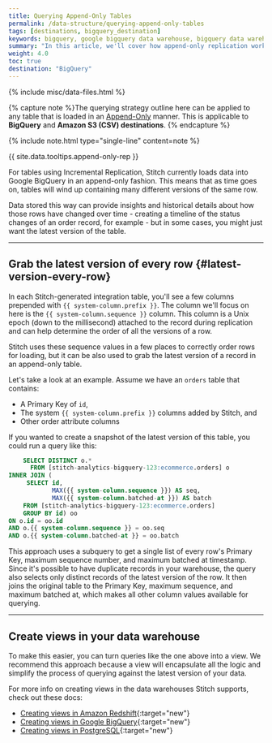 ```yaml
---
title: Querying Append-Only Tables
permalink: /data-structure/querying-append-only-tables
tags: [destinations, bigquery_destination]
keywords: bigquery, google bigquery data warehouse, bigquery data warehouse, bigquery etl, etl to bigquery, append-only, append only, query append only
summary: "In this article, we'll cover how append-only replication works and how to account for it in your queries."
weight: 4.0
toc: true
destination: "BigQuery"
---
```

{% include misc/data-files.html %}

{% capture note %}The querying strategy outline here can be applied to any table that is loaded in an <a href="#" data-toggle="tooltip" data-original-title="{{site.data.tooltips.append-only-rep}}">Append-Only</a> manner. This is applicable to **BigQuery** and **Amazon S3 (CSV) destinations**. {% endcapture %}

{% include note.html type="single-line" content=note %}

{{ site.data.tooltips.append-only-rep }}

For tables using Incremental Replication, Stitch currently loads data into Google BigQuery in an append-only fashion. This means that as time goes on, tables will wind up containing many different versions of the same row.

Data stored this way can provide insights and historical details about how those rows have changed over time - creating a timeline of the status changes of an order record, for example - but in some cases, you might just want the latest version of the table.

---

## Grab the latest version of every row {#latest-version-every-row}

In each Stitch-generated integration table, you'll see a few columns prepended with `{{ system-column.prefix }}`. The column we'll focus on here is the `{{ system-column.sequence }}` column. This column is a Unix epoch (down to the millisecond) attached to the record during replication and can help determine the order of all the versions of a row.

Stitch uses these sequence values in a few places to correctly order rows for loading, but it can be also used to grab the latest version of a record in an append-only table.

Let's take a look at an example. Assume we have an `orders` table that contains:

- A Primary Key of `id`,
- The system `{{ system-column.prefix }}` columns added by Stitch, and
- Other order attribute columns

If you wanted to create a snapshot of the latest version of this table, you could run a query like this:

```sql
    SELECT DISTINCT o.*
      FROM [stitch-analytics-bigquery-123:ecommerce.orders] o
INNER JOIN (
     SELECT id,
            MAX({{ system-column.sequence }}) AS seq,
            MAX({{ system-column.batched-at }}) AS batch
    FROM [stitch-analytics-bigquery-123:ecommerce.orders]
    GROUP BY id) oo
ON o.id = oo.id
AND o.{{ system-column.sequence }} = oo.seq
AND o.{{ system-column.batched-at }} = oo.batch
```

This approach uses a subquery to get a single list of every row's Primary Key, maximum sequence number, and maximum batched at timestamp. Since it's possible to have duplicate records in your warehouse, the query also selects only distinct records of the latest version of the row. It then joins the original table to the Primary Key, maximum sequence, and maximum batched at, which makes all other column values available for querying.

---

## Create views in your data warehouse

To make this easier, you can turn queries like the one above into a view. We recommend this approach because a view will encapsulate all the logic and simplify the process of querying against the latest version of your data.

For more info on creating views in the data warehouses Stitch supports, check out these docs:

- [Creating views in Amazon Redshift](http://docs.aws.amazon.com/redshift/latest/dg/r_CREATE_VIEW.html){:target="new"}
- [Creating views in Google BigQuery](https://cloud.google.com/bigquery/querying-data#views){:target="new"}
- [Creating views in PostgreSQL](https://www.postgresql.org/docs/9.4/static/sql-createview.html){:target="new"}